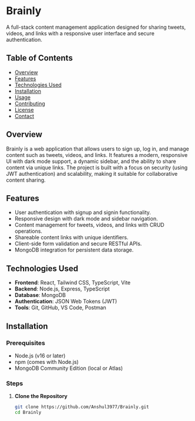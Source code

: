 # Brainly

A full-stack content management application designed for sharing tweets, videos, and links with a responsive user interface and secure authentication.

## Table of Contents
- [Overview](#overview)
- [Features](#features)
- [Technologies Used](#technologies-used)
- [Installation](#installation)
- [Usage](#usage)
- [Contributing](#contributing)
- [License](#license)
- [Contact](#contact)

## Overview
Brainly is a web application that allows users to sign up, log in, and manage content such as tweets, videos, and links. It features a modern, responsive UI with dark mode support, a dynamic sidebar, and the ability to share content via unique links. The project is built with a focus on security (using JWT authentication) and scalability, making it suitable for collaborative content sharing.

## Features
- User authentication with signup and signin functionality.
- Responsive design with dark mode and sidebar navigation.
- Content management for tweets, videos, and links with CRUD operations.
- Shareable content links with unique identifiers.
- Client-side form validation and secure RESTful APIs.
- MongoDB integration for persistent data storage.

## Technologies Used
- **Frontend**: React, Tailwind CSS, TypeScript, Vite
- **Backend**: Node.js, Express, TypeScript
- **Database**: MongoDB
- **Authentication**: JSON Web Tokens (JWT)
- **Tools**: Git, GitHub, VS Code, Postman

## Installation

### Prerequisites
- Node.js (v16 or later)
- npm (comes with Node.js)
- MongoDB Community Edition (local or Atlas)

### Steps
1. **Clone the Repository**
   ```bash
   git clone https://github.com/Anshul3977/Brainly.git
   cd Brainly
